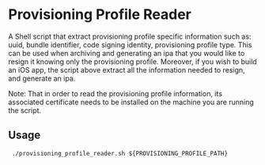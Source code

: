 # Provisioning Profile Reader

A Shell script that extract provisioning profile specific information such as: uuid, bundle identifier, code signing identity, provisioning profile type.
This can be used when archiving and generating an ipa that you would like to resign it knowing only the provisioning profile.
Moreover, if you wish to build an iOS app, the script above extract all the information needed to resign, and generate an ipa.

Note: That in order to read the provisioning profile information, its associated certificate needs to be installed on the machine you are running the script.


## <a name="usage"></a>Usage

```
 ./provisioning_profile_reader.sh ${PROVISIONING_PROFILE_PATH}

```
